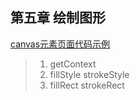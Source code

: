 ## 第五章  绘制图形

[canvas元素页面代码示例](./5-1.html)
> 1. getContext
> 2. fillStyle   strokeStyle
> 3. fillRect strokeRect
